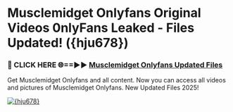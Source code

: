 # Musclemidget Onlyfans Original Videos 0nlyFans Leaked - Files Updated! ({hju678})

<h3>🔴 CLICK HERE 🌐==►► <a href="https://tinyurl.com/ms9xzufz" rel="nofollow">Musclemidget Onlyfans Updated Files</a></h3>

Get Musclemidget Onlyfans and all content. Now you can access all videos and pictures of Musclemidget Onlyfans. New Updated Files 2025!

[![{hju678}](https://i.imgur.com/PQ7UWWw.gif)](https://tinyurl.com/ms9xzufz)